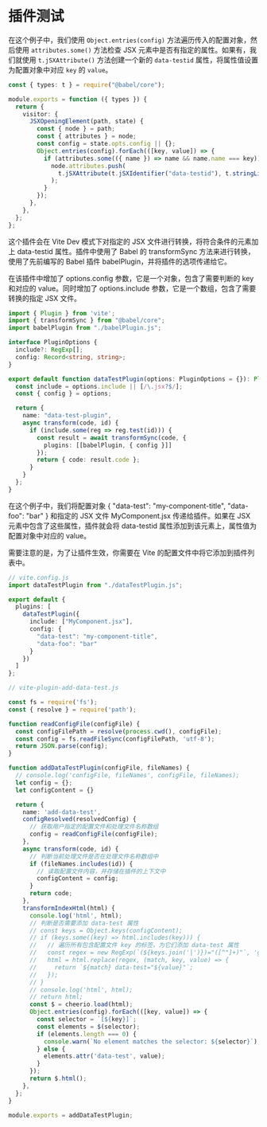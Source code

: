 # 插件测试

在这个例子中，我们使用 `Object.entries(config)` 方法遍历传入的配置对象，然后使用 `attributes.some()` 方法检查 JSX 元素中是否有指定的属性。如果有，我们就使用 `t.jSXAttribute()` 方法创建一个新的 `data-testid` 属性，将属性值设置为配置对象中对应 `key` 的 `value`。

```ts
const { types: t } = require("@babel/core");

module.exports = function ({ types }) {
  return {
    visitor: {
      JSXOpeningElement(path, state) {
        const { node } = path;
        const { attributes } = node;
        const config = state.opts.config || {};
        Object.entries(config).forEach(([key, value]) => {
          if (attributes.some(({ name }) => name && name.name === key)) {
            node.attributes.push(
              t.jSXAttribute(t.jSXIdentifier("data-testid"), t.stringLiteral(value))
            );
          }
        });
      },
    },
  };
};
```

这个插件会在 Vite Dev 模式下对指定的 JSX 文件进行转换，将符合条件的元素加上 data-testid 属性。插件中使用了 Babel 的 transformSync 方法来进行转换，使用了先前编写的 Babel 插件 babelPlugin，并将插件的选项传递给它。

在该插件中增加了 options.config 参数，它是一个对象，包含了需要判断的 key 和对应的 value。同时增加了 options.include 参数，它是一个数组，包含了需要转换的指定 JSX 文件。

```ts
import { Plugin } from 'vite';
import { transformSync } from "@babel/core";
import babelPlugin from "./babelPlugin.js";

interface PluginOptions {
  include?: RegExp[];
  config: Record<string, string>;
}

export default function dataTestPlugin(options: PluginOptions = {}): Plugin {
  const include = options.include || [/\.jsx?$/];
  const { config } = options;

  return {
    name: "data-test-plugin",
    async transform(code, id) {
      if (include.some(reg => reg.test(id))) {
        const result = await transformSync(code, {
          plugins: [[babelPlugin, { config }]]
        });
        return { code: result.code };
      }
    }
  };
}
```

在这个例子中，我们将配置对象 { "data-test": "my-component-title", "data-foo": "bar" } 和指定的 JSX 文件 MyComponent.jsx 传递给插件。如果在 JSX 元素中包含了这些属性，插件就会将 data-testid 属性添加到该元素上，属性值为配置对象中对应的 value。

需要注意的是，为了让插件生效，你需要在 Vite 的配置文件中将它添加到插件列表中。

```ts
// vite.config.js
import dataTestPlugin from "./dataTestPlugin.js";

export default {
  plugins: [
    dataTestPlugin({
      include: ["MyComponent.jsx"],
      config: {
        "data-test": "my-component-title",
        "data-foo": "bar"
      }
    })
  ]
};

```

```ts
// vite-plugin-add-data-test.js

const fs = require('fs');
const { resolve } = require('path');

function readConfigFile(configFile) {
  const configFilePath = resolve(process.cwd(), configFile);
  const config = fs.readFileSync(configFilePath, 'utf-8');
  return JSON.parse(config);
}

function addDataTestPlugin(configFile, fileNames) {
  // console.log('configFile, fileNames', configFile, fileNames);
  let config = {};
  let configContent = {}

  return {
    name: 'add-data-test',
    configResolved(resolvedConfig) {
      // 获取用户指定的配置文件和处理文件名称数组
      config = readConfigFile(configFile);
    },
    async transform(code, id) {
      // 判断当前处理文件是否在处理文件名称数组中
      if (fileNames.includes(id)) {
        // 读取配置文件内容，并存储在插件的上下文中
        configContent = config;
      }
      return code;
    },
    transformIndexHtml(html) {
      console.log('html', html);
      // 判断是否需要添加 data-test 属性
      // const keys = Object.keys(configContent);
      // if (keys.some((key) => html.includes(key))) {
      //   // 遍历所有包含配置文件 key 的标签，为它们添加 data-test 属性
      //   const regex = new RegExp(`(${keys.join('|')})="([^"]+)"`, 'g');
      //   html = html.replace(regex, (match, key, value) => {
      //     return `${match} data-test="${value}"`;
      //   });
      // }
      // console.log('html', html);
      // return html;
      const $ = cheerio.load(html);
      Object.entries(config).forEach(([key, value]) => {
        const selector = `[${key}]`;
        const elements = $(selector);
        if (elements.length === 0) {
          console.warn(`No element matches the selector: ${selector}`);
        } else {
          elements.attr('data-test', value);
        }
      });
      return $.html();
    },
  };
}

module.exports = addDataTestPlugin;

```